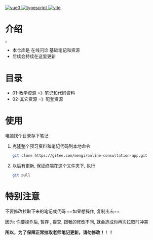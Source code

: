 <p align="left">
  <a href="https://cn.vuejs.org/">
    <img src="https://img.shields.io/badge/vue-3.2.0-brightgreen.svg" alt="vue3">
  </a>
    <a href="https://www.tslang.cn/docs/handbook/basic-types.html">
    <img src="https://img.shields.io/static/v1?label=typescript&message=base&color=blue" alt="typescript">
  </a>
  <a href="https://cn.vitejs.dev/">
    <img src="https://img.shields.io/static/v1?label=vite&message=build&color=blueviolet" alt="vite">
  </a>
</p>

# 介绍

<img src="https://gitee.com/mengi/imgs/raw/master/img/cat.jpg" style="zoom: 40%;" />

- 本仓库是 在线问诊 基础笔记和资源
- 后续会持续在这里更新

# 目录

- 01-教学资源 =》笔记和代码资料
- 02-其它资源 =》配套资源

# 使用

电脑找个目录存下笔记

1. 克隆整个预习资料和笔记代码到本地命令

   ```bash
   git clone https://gitee.com/mengi/online-consultation-app.git
   ```

2. 以后有更新, 保证终端在这个文件夹下, 执行

   ```bash
   git pull
   ```

# 特别注意

不要修改拉取下来的笔记或代码 ==如果想操作, 复制出去==

因为: 你要操作后, 暂存 , 提交, 跟我的修改不同, 就会造成你再次拉取时冲突

**所以，为了保障正常拉取老师笔记更新，请勿修改！！！**
